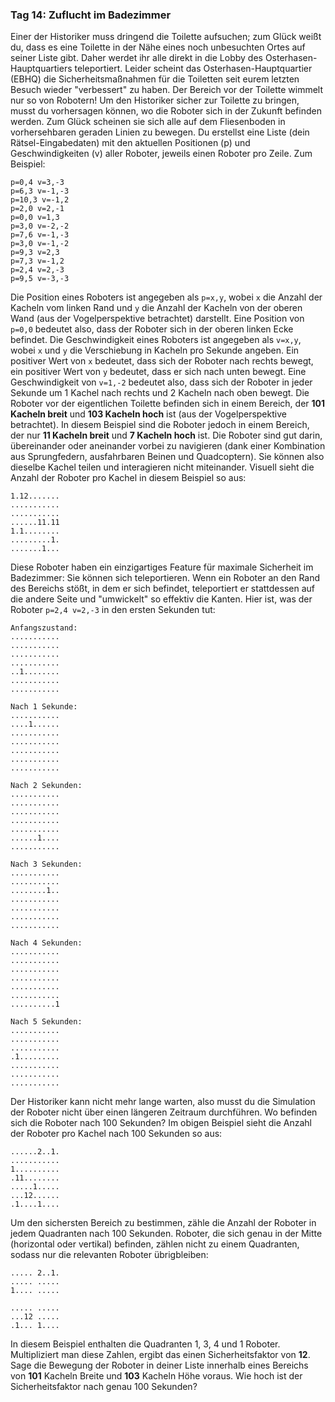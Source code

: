 ### Tag 14: Zuflucht im Badezimmer

Einer der Historiker muss dringend die Toilette aufsuchen; zum Glück weißt du, dass es eine Toilette in der Nähe eines noch unbesuchten Ortes auf seiner Liste gibt. Daher werdet ihr alle direkt in die Lobby des Osterhasen-Hauptquartiers teleportiert.
Leider scheint das Osterhasen-Hauptquartier (EBHQ) die Sicherheitsmaßnahmen für die Toiletten seit eurem letzten Besuch wieder "verbessert" zu haben. Der Bereich vor der Toilette wimmelt nur so von Robotern!
Um den Historiker sicher zur Toilette zu bringen, musst du vorhersagen können, wo die Roboter sich in der Zukunft befinden werden. Zum Glück scheinen sie sich alle auf dem Fliesenboden in vorhersehbaren geraden Linien zu bewegen.
Du erstellst eine Liste (dein Rätsel-Eingabedaten) mit den aktuellen Positionen (p) und Geschwindigkeiten (v) aller Roboter, jeweils einen Roboter pro Zeile. Zum Beispiel:

``` 
p=0,4 v=3,-3  
p=6,3 v=-1,-3  
p=10,3 v=-1,2  
p=2,0 v=2,-1  
p=0,0 v=1,3  
p=3,0 v=-2,-2  
p=7,6 v=-1,-3  
p=3,0 v=-1,-2  
p=9,3 v=2,3  
p=7,3 v=-1,2  
p=2,4 v=2,-3  
p=9,5 v=-3,-3  
```

Die Position eines Roboters ist angegeben als `p=x,y`, wobei `x` die Anzahl der Kacheln vom linken Rand und `y` die Anzahl der Kacheln von der oberen Wand (aus der Vogelperspektive betrachtet) darstellt. Eine Position von `p=0,0` bedeutet also, dass der Roboter sich in der oberen linken Ecke befindet.
Die Geschwindigkeit eines Roboters ist angegeben als `v=x,y`, wobei `x` und `y` die Verschiebung in Kacheln pro Sekunde angeben. Ein positiver Wert von `x` bedeutet, dass sich der Roboter nach rechts bewegt, ein positiver Wert von `y` bedeutet, dass er sich nach unten bewegt. Eine Geschwindigkeit von `v=1,-2` bedeutet also, dass sich der Roboter in jeder Sekunde um 1 Kachel nach rechts und 2 Kacheln nach oben bewegt.
Die Roboter vor der eigentlichen Toilette befinden sich in einem Bereich, der **101 Kacheln breit** und **103 Kacheln hoch** ist (aus der Vogelperspektive betrachtet). In diesem Beispiel sind die Roboter jedoch in einem Bereich, der nur **11 Kacheln breit** und **7 Kacheln hoch** ist.
Die Roboter sind gut darin, übereinander oder aneinander vorbei zu navigieren (dank einer Kombination aus Sprungfedern, ausfahrbaren Beinen und Quadcoptern). Sie können also dieselbe Kachel teilen und interagieren nicht miteinander. Visuell sieht die Anzahl der Roboter pro Kachel in diesem Beispiel so aus:

``` 
1.12.......  
...........  
...........  
......11.11  
1.1........  
.........1.  
.......1...  
```

Diese Roboter haben ein einzigartiges Feature für maximale Sicherheit im Badezimmer: Sie können sich teleportieren. Wenn ein Roboter an den Rand des Bereichs stößt, in dem er sich befindet, teleportiert er stattdessen auf die andere Seite und "umwickelt" so effektiv die Kanten. Hier ist, was der Roboter `p=2,4 v=2,-3` in den ersten Sekunden tut:

``` 
Anfangszustand:
...........  
...........  
...........  
...........  
..1........  
...........  
...........  
```

``` 
Nach 1 Sekunde:
...........  
....1......  
...........  
...........  
...........  
...........  
...........  
```

``` 
Nach 2 Sekunden:
...........  
...........  
...........  
...........  
...........  
......1....  
...........  
```

``` 
Nach 3 Sekunden:
...........  
...........  
........1..  
...........  
...........  
...........  
...........  
```

``` 
Nach 4 Sekunden:
...........  
...........  
...........  
...........  
...........  
...........  
..........1  
```

``` 
Nach 5 Sekunden:
...........  
...........  
...........  
.1.........  
...........  
...........  
...........  
```

Der Historiker kann nicht mehr lange warten, also musst du die Simulation der Roboter nicht über einen längeren Zeitraum durchführen. Wo befinden sich die Roboter nach 100 Sekunden?
Im obigen Beispiel sieht die Anzahl der Roboter pro Kachel nach 100 Sekunden so aus:

``` 
......2..1.  
...........  
1..........  
.11........  
.....1.....  
...12......  
.1....1....  
```

Um den sichersten Bereich zu bestimmen, zähle die Anzahl der Roboter in jedem Quadranten nach 100 Sekunden. Roboter, die sich genau in der Mitte (horizontal oder vertikal) befinden, zählen nicht zu einem Quadranten, sodass nur die relevanten Roboter übrigbleiben:

``` 
..... 2..1.  
..... .....    
1.... .....    

..... .....    
...12 .....    
.1... 1....  
```

In diesem Beispiel enthalten die Quadranten 1, 3, 4 und 1 Roboter. Multipliziert man diese Zahlen, ergibt das einen Sicherheitsfaktor von **12**.
Sage die Bewegung der Roboter in deiner Liste innerhalb eines Bereichs von **101** Kacheln Breite und **103** Kacheln Höhe voraus. Wie hoch ist der Sicherheitsfaktor nach genau 100 Sekunden?
